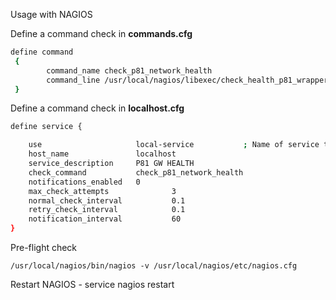 Usage with NAGIOS

Define a command check in **commands.cfg**

```bash
define command
 {
        command_name check_p81_network_health
        command_line /usr/local/nagios/libexec/check_health_p81_wrapper.sh
 }
```
  
Define a command check in **localhost.cfg**

```bash
define service {

    use                     local-service           ; Name of service template to use
    host_name               localhost
    service_description     P81 GW HEALTH
    check_command           check_p81_network_health
    notifications_enabled   0
    max_check_attempts              3
    normal_check_interval           0.1
    retry_check_interval            0.1
    notification_interval           60
}
```

Pre-flight check
```
/usr/local/nagios/bin/nagios -v /usr/local/nagios/etc/nagios.cfg
```

Restart NAGIOS - service nagios restart

